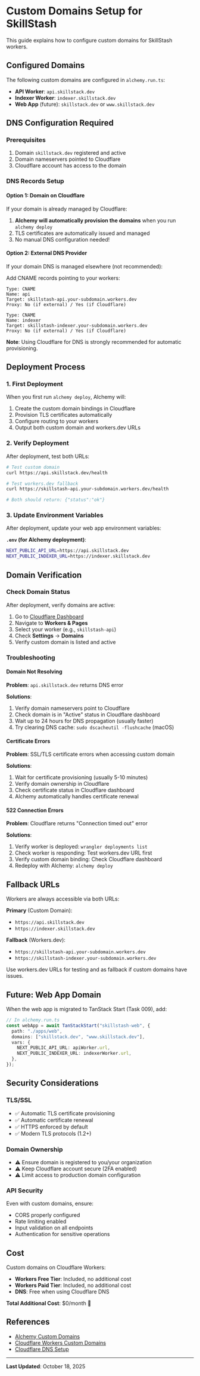 # Custom Domains Setup for SkillStash

This guide explains how to configure custom domains for SkillStash workers.

## Configured Domains

The following custom domains are configured in `alchemy.run.ts`:

- **API Worker**: `api.skillstack.dev`
- **Indexer Worker**: `indexer.skillstack.dev`
- **Web App** (future): `skillstack.dev` or `www.skillstack.dev`

## DNS Configuration Required

### Prerequisites

1. Domain `skillstack.dev` registered and active
2. Domain nameservers pointed to Cloudflare
3. Cloudflare account has access to the domain

### DNS Records Setup

#### Option 1: Domain on Cloudflare

If your domain is already managed by Cloudflare:

1. **Alchemy will automatically provision the domains** when you run `alchemy deploy`
2. TLS certificates are automatically issued and managed
3. No manual DNS configuration needed!

#### Option 2: External DNS Provider

If your domain DNS is managed elsewhere (not recommended):

Add CNAME records pointing to your workers:

```
Type: CNAME
Name: api
Target: skillstash-api.your-subdomain.workers.dev
Proxy: No (if external) / Yes (if Cloudflare)

Type: CNAME
Name: indexer
Target: skillstash-indexer.your-subdomain.workers.dev
Proxy: No (if external) / Yes (if Cloudflare)
```

**Note**: Using Cloudflare for DNS is strongly recommended for automatic provisioning.

## Deployment Process

### 1. First Deployment

When you first run `alchemy deploy`, Alchemy will:

1. Create the custom domain bindings in Cloudflare
2. Provision TLS certificates automatically
3. Configure routing to your workers
4. Output both custom domain and workers.dev URLs

### 2. Verify Deployment

After deployment, test both URLs:

```bash
# Test custom domain
curl https://api.skillstack.dev/health

# Test workers.dev fallback
curl https://skillstash-api.your-subdomain.workers.dev/health

# Both should return: {"status":"ok"}
```

### 3. Update Environment Variables

After deployment, update your web app environment variables:

**`.env` (for Alchemy deployment)**:
```bash
NEXT_PUBLIC_API_URL=https://api.skillstack.dev
NEXT_PUBLIC_INDEXER_URL=https://indexer.skillstack.dev
```

## Domain Verification

### Check Domain Status

After deployment, verify domains are active:

1. Go to [Cloudflare Dashboard](https://dash.cloudflare.com)
2. Navigate to **Workers & Pages**
3. Select your worker (e.g., `skillstash-api`)
4. Check **Settings** → **Domains**
5. Verify custom domain is listed and active

### Troubleshooting

#### Domain Not Resolving

**Problem**: `api.skillstack.dev` returns DNS error

**Solutions**:
1. Verify domain nameservers point to Cloudflare
2. Check domain is in "Active" status in Cloudflare dashboard
3. Wait up to 24 hours for DNS propagation (usually faster)
4. Try clearing DNS cache: `sudo dscacheutil -flushcache` (macOS)

#### Certificate Errors

**Problem**: SSL/TLS certificate errors when accessing custom domain

**Solutions**:
1. Wait for certificate provisioning (usually 5-10 minutes)
2. Verify domain ownership in Cloudflare
3. Check certificate status in Cloudflare dashboard
4. Alchemy automatically handles certificate renewal

#### 522 Connection Errors

**Problem**: Cloudflare returns "Connection timed out" error

**Solutions**:
1. Verify worker is deployed: `wrangler deployments list`
2. Check worker is responding: Test workers.dev URL first
3. Verify custom domain binding: Check Cloudflare dashboard
4. Redeploy with Alchemy: `alchemy deploy`

## Fallback URLs

Workers are always accessible via both URLs:

**Primary** (Custom Domain):
- `https://api.skillstack.dev`
- `https://indexer.skillstack.dev`

**Fallback** (Workers.dev):
- `https://skillstash-api.your-subdomain.workers.dev`
- `https://skillstash-indexer.your-subdomain.workers.dev`

Use workers.dev URLs for testing and as fallback if custom domains have issues.

## Future: Web App Domain

When the web app is migrated to TanStack Start (Task 009), add:

```typescript
// In alchemy.run.ts
const webApp = await TanStackStart("skillstash-web", {
  path: "./apps/web",
  domains: ["skillstack.dev", "www.skillstack.dev"],
  vars: {
    NEXT_PUBLIC_API_URL: apiWorker.url,
    NEXT_PUBLIC_INDEXER_URL: indexerWorker.url,
  },
});
```

## Security Considerations

### TLS/SSL

- ✅ Automatic TLS certificate provisioning
- ✅ Automatic certificate renewal
- ✅ HTTPS enforced by default
- ✅ Modern TLS protocols (1.2+)

### Domain Ownership

- ⚠️ Ensure domain is registered to you/your organization
- ⚠️ Keep Cloudflare account secure (2FA enabled)
- ⚠️ Limit access to production domain configuration

### API Security

Even with custom domains, ensure:
- CORS properly configured
- Rate limiting enabled
- Input validation on all endpoints
- Authentication for sensitive operations

## Cost

Custom domains on Cloudflare Workers:

- **Workers Free Tier**: Included, no additional cost
- **Workers Paid Tier**: Included, no additional cost
- **DNS**: Free when using Cloudflare DNS

**Total Additional Cost**: $0/month 🎉

## References

- [Alchemy Custom Domains](https://alchemy.run/providers/cloudflare/worker/#custom-domains)
- [Cloudflare Workers Custom Domains](https://developers.cloudflare.com/workers/configuration/routing/custom-domains/)
- [Cloudflare DNS Setup](https://developers.cloudflare.com/dns/zone-setups/)

---

**Last Updated**: October 18, 2025
